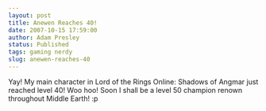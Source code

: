 ```yaml
---
layout: post
title: Anewen Reaches 40!
date: 2007-10-15 17:59:00
author: Adam Presley
status: Published
tags: gaming nerdy
slug: anewen-reaches-40
---
```

Yay! My main character in Lord of the Rings Online: Shadows of Angmar
just reached level 40! Woo hoo! Soon I shall be a level 50 champion
renown throughout Middle Earth! :p  

